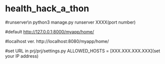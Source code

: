 # health_hack_a_thon

#runserver\n
python3 manage.py runserver XXXX(port number)

#default
http://127.0.0.1:8000/myapp/home/

#localhost ver.
http://localhost:8080/myapp/home/

#set URL
in prj/prj/settings.py
ALLOWED_HOSTS = [XXX.XXX.XXX.XXX](set your IP address)
